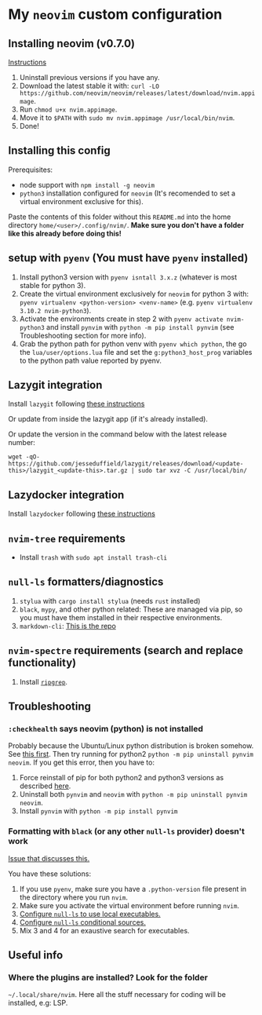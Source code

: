 # My `neovim` custom configuration

## Installing neovim (v0.7.0)

[Instructions](https://github.com/neovim/neovim/wiki/Installing-Neovim#appimage-universal-linux-package)

1. Uninstall previous versions if you have any.
2. Download the latest stable it with: `curl -LO https://github.com/neovim/neovim/releases/latest/download/nvim.appimage`.
3. Run `chmod u+x nvim.appimage`.
4. Move it to `$PATH` with `sudo mv nvim.appimage /usr/local/bin/nvim`.
5. Done!

## Installing this config

Prerequisites:

- node support with `npm install -g neovim`
- `python3` installation configured for `neovim` (It's recomended to set a
  virtual environment exclusive for this).

Paste the contents of this folder without this `README.md` into the home
directory `home/<user>/.config/nvim/`. **Make sure you don't have a folder
like this already before doing this!**

## setup with `pyenv` (You must have `pyenv` installed)

1. Install python3 version with `pyenv isntall 3.x.z` (whatever is most stable
   for python 3).
2. Create the virtual environment exclusively for `neovim` for python 3 with:
   `pyenv virtualenv <python-version> <venv-name>`
   (e.g. `pyenv virtualenv 3.10.2 nvim-python3`).
3. Activate the environments create in step 2 with `pyenv activate nvim-python3`
   and install `pynvim` with `python -m pip install pynvim`
   (see Troubleshooting section for more info).
4. Grab the python path for python venv with `pyenv which python`, the go the
   `lua/user/options.lua` file and set the `g:python3_host_prog` variables to
   the python path value reported by pyenv.

## Lazygit integration

Install `lazygit` following [these instructions](https://github.com/jesseduffield/lazygit#ubuntu)

Or update from inside the lazygit app (if it's already installed).

Or update the version in the command below with the latest release number:

```shell
wget -qO- https://github.com/jesseduffield/lazygit/releases/download/<update-this>/lazygit_<update-this>.tar.gz | sudo tar xvz -C /usr/local/bin/
```

## Lazydocker integration

Install `lazydocker` following [these instructions](https://github.com/jesseduffield/lazydocker#binary-release-linuxosxwindows)

## `nvim-tree` requirements

- Install `trash` with `sudo apt install trash-cli`

## `null-ls` formatters/diagnostics

1. `stylua` with `cargo install stylua` (needs `rust` installed)
2. `black`, `mypy`, and other python related: These are managed via pip, so you
   must have them installed in their respective environments.
3. `markdown-cli`: [This is the repo](https://github.com/igorshubovych/markdownlint-cli)

## `nvim-spectre` requirements (search and replace functionality)

1. Install [`ripgrep`](https://github.com/BurntSushi/ripgrep).

## Troubleshooting

### `:checkhealth` says neovim (python) is not installed

Probably because the Ubuntu/Linux python distribution is broken somehow. See
[this first](https://github.com/neovim/neovim/issues/9246#issuecomment-477066616).
Then try running for python2 `python -m pip uninstall pynvim neovim`. If you
get this error, then you have to:

1. Force reinstall of pip for both python2 and python3 versions as described
   [here](https://askubuntu.com/a/1026848).
2. Uninstall both `pynvim` and `neovim` with `python -m pip uninstall pynvim neovim`.
3. Install `pynvim` with `python -m pip install pynvim`

### Formatting with `black` (or any other `null-ls` provider) doesn't work

[Issue that discusses this.](https://github.com/jose-elias-alvarez/null-ls.nvim/issues/700#issuecomment-1060028732)

You have these solutions:

1. If you use `pyenv`, make sure you have a `.python-version` file present in
   the directory where you run `nvim`.
2. Make sure you activate the virtual environment before running `nvim`.
3. [Configure `null-ls` to use local executables.](https://github.com/jose-elias-alvarez/null-ls.nvim/blob/8a401e19c0c2b2569e820b3cc0a3398100d7d6fb/doc/BUILTIN_CONFIG.md#using-local-executables)
4. [Configure `null-ls` conditional sources.](https://github.com/jose-elias-alvarez/null-ls.nvim/blob/8a401e19c0c2b2569e820b3cc0a3398100d7d6fb/doc/BUILTIN_CONFIG.md#conditional-sources)
5. Mix 3 and 4 for an exaustive search for executables.

## Useful info

### Where the plugins are installed? Look for the folder

`~/.local/share/nvim`. Here all the stuff necessary for coding will be
installed, e.g: LSP.
